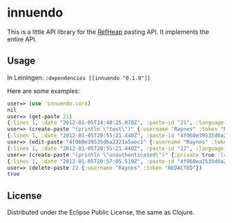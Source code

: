 # innuendo

This is a little API library for the [RefHeap](http://refheap.com/api) pasting API. It implements the entire API.

## Usage

In Leiningen: `:dependencies [[innuendo "0.1.0"]]`

Here are some examples:

```clojure
user=> (use 'innuendo.core)
nil
user=> (get-paste 21)
{:lines 1, :date "2012-01-05T14:40:25.878Z", :paste-id "21", :language "Clojure", :private false, :url "http://refheap.com/paste/21", :user nil, :contents "test"}
user=> (create-paste "(println \"test\")" {:username "Raynes" :token "REDACTED" :private true :language "Clojure"})
{:lines 1, :date "2012-01-05T20:55:21.440Z", :paste-id "4f060e39535d6a2321a5aec1", :language "Clojure", :private true, :url "http://refheap.com/paste/4f060e39535d6a2321a5aec1", :user "raynes", :contents "(println \"test\")"}
user=> (edit-paste "4f060e39535d6a2321a5aec1" {:username "Raynes" :token "REDACTED" :contents "(println \"edited\")" :private false})
{:lines 1, :date "2012-01-05T20:55:21.440Z", :paste-id "22", :language "Clojure", :private false, :url "http://refheap.com/paste/22", :user "raynes", :contents "(println \"edited\")"}
user=> (create-paste "(println \"unauthenticated\")" {:private true :language "Clojure"})
{:lines 1, :date "2012-01-05T20:57:05.519Z", :paste-id "4f060ea1535d6a2321a5aec2", :language "Clojure", :private true, :url "http://refheap.com/paste/4f060ea1535d6a2321a5aec2", :user nil, :contents "(println \"unauthenticated\")"}
user=> (delete-paste 22 {:username "Raynes" :token "REDACTED"})
true
```

## License

Distributed under the Eclipse Public License, the same as Clojure.
